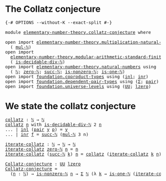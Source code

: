# The Collatz conjecture

<pre class="Agda"><a id="35" class="Symbol">{-#</a> <a id="39" class="Keyword">OPTIONS</a> <a id="47" class="Pragma">--without-K</a> <a id="59" class="Pragma">--exact-split</a> <a id="73" class="Symbol">#-}</a>

<a id="78" class="Keyword">module</a> <a id="85" href="elementary-number-theory.collatz-conjecture.html" class="Module">elementary-number-theory.collatz-conjecture</a> <a id="129" class="Keyword">where</a>

<a id="136" class="Keyword">open</a> <a id="141" class="Keyword">import</a> <a id="148" href="elementary-number-theory.multiplication-natural-numbers.html" class="Module">elementary-number-theory.multiplication-natural-numbers</a> <a id="204" class="Keyword">using</a>
  <a id="212" class="Symbol">(</a> <a id="214" href="elementary-number-theory.multiplication-natural-numbers.html#1354" class="Function">mul-ℕ</a><a id="219" class="Symbol">)</a>
<a id="221" class="Keyword">open</a> <a id="226" class="Keyword">import</a>
  <a id="235" href="elementary-number-theory.modular-arithmetic-standard-finite-types.html" class="Module">elementary-number-theory.modular-arithmetic-standard-finite-types</a> <a id="301" class="Keyword">using</a>
  <a id="309" class="Symbol">(</a> <a id="311" href="elementary-number-theory.modular-arithmetic-standard-finite-types.html#27927" class="Function">is-decidable-div-ℕ</a><a id="329" class="Symbol">)</a>
<a id="331" class="Keyword">open</a> <a id="336" class="Keyword">import</a> <a id="343" href="elementary-number-theory.natural-numbers.html" class="Module">elementary-number-theory.natural-numbers</a> <a id="384" class="Keyword">using</a>
  <a id="392" class="Symbol">(</a> <a id="394" href="elementary-number-theory.natural-numbers.html#1444" class="Datatype">ℕ</a><a id="395" class="Symbol">;</a> <a id="397" href="elementary-number-theory.natural-numbers.html#1465" class="InductiveConstructor">zero-ℕ</a><a id="403" class="Symbol">;</a> <a id="405" href="elementary-number-theory.natural-numbers.html#1478" class="InductiveConstructor">succ-ℕ</a><a id="411" class="Symbol">;</a> <a id="413" href="elementary-number-theory.natural-numbers.html#1926" class="Function">is-nonzero-ℕ</a><a id="425" class="Symbol">;</a> <a id="427" href="elementary-number-theory.natural-numbers.html#1988" class="Function">is-one-ℕ</a><a id="435" class="Symbol">)</a>
<a id="437" class="Keyword">open</a> <a id="442" class="Keyword">import</a> <a id="449" href="foundation.coproduct-types.html" class="Module">foundation.coproduct-types</a> <a id="476" class="Keyword">using</a> <a id="482" class="Symbol">(</a><a id="483" href="foundation.coproduct-types.html#1239" class="InductiveConstructor">inl</a><a id="486" class="Symbol">;</a> <a id="488" href="foundation.coproduct-types.html#1262" class="InductiveConstructor">inr</a><a id="491" class="Symbol">)</a>
<a id="493" class="Keyword">open</a> <a id="498" class="Keyword">import</a> <a id="505" href="foundation.dependent-pair-types.html" class="Module">foundation.dependent-pair-types</a> <a id="537" class="Keyword">using</a> <a id="543" class="Symbol">(</a><a id="544" href="foundation-core.dependent-pair-types.html#502" class="Record">Σ</a><a id="545" class="Symbol">;</a> <a id="547" href="foundation-core.dependent-pair-types.html#575" class="InductiveConstructor">pair</a><a id="551" class="Symbol">)</a>
<a id="553" class="Keyword">open</a> <a id="558" class="Keyword">import</a> <a id="565" href="foundation.universe-levels.html" class="Module">foundation.universe-levels</a> <a id="592" class="Keyword">using</a> <a id="598" class="Symbol">(</a><a id="599" href="foundation-core.universe-levels.html#222" class="Primitive">UU</a><a id="601" class="Symbol">;</a> <a id="603" href="Agda.Primitive.html#764" class="Primitive">lzero</a><a id="608" class="Symbol">)</a>
</pre>
# We state the collatz conjecture

<pre class="Agda"><a id="collatz"></a><a id="658" href="elementary-number-theory.collatz-conjecture.html#658" class="Function">collatz</a> <a id="666" class="Symbol">:</a> <a id="668" href="elementary-number-theory.natural-numbers.html#1444" class="Datatype">ℕ</a> <a id="670" class="Symbol">→</a> <a id="672" href="elementary-number-theory.natural-numbers.html#1444" class="Datatype">ℕ</a>
<a id="674" href="elementary-number-theory.collatz-conjecture.html#658" class="Function">collatz</a> <a id="682" href="elementary-number-theory.collatz-conjecture.html#682" class="Bound">n</a> <a id="684" class="Keyword">with</a> <a id="689" href="elementary-number-theory.modular-arithmetic-standard-finite-types.html#27927" class="Function">is-decidable-div-ℕ</a> <a id="708" class="Number">2</a> <a id="710" href="elementary-number-theory.collatz-conjecture.html#682" class="Bound">n</a>
<a id="712" class="Symbol">...</a> <a id="716" class="Symbol">|</a> <a id="718" href="foundation.coproduct-types.html#1239" class="InductiveConstructor">inl</a> <a id="722" class="Symbol">(</a><a id="723" href="foundation-core.dependent-pair-types.html#575" class="InductiveConstructor">pair</a> <a id="728" href="elementary-number-theory.collatz-conjecture.html#728" class="Bound">y</a> <a id="730" href="elementary-number-theory.collatz-conjecture.html#730" class="Bound">p</a><a id="731" class="Symbol">)</a> <a id="733" class="Symbol">=</a> <a id="735" href="elementary-number-theory.collatz-conjecture.html#728" class="Bound">y</a>
<a id="737" class="Symbol">...</a> <a id="741" class="Symbol">|</a> <a id="743" href="foundation.coproduct-types.html#1262" class="InductiveConstructor">inr</a> <a id="747" href="elementary-number-theory.collatz-conjecture.html#747" class="Bound">f</a> <a id="749" class="Symbol">=</a> <a id="751" href="elementary-number-theory.natural-numbers.html#1478" class="InductiveConstructor">succ-ℕ</a> <a id="758" class="Symbol">(</a><a id="759" href="elementary-number-theory.multiplication-natural-numbers.html#1354" class="Function">mul-ℕ</a> <a id="765" class="Number">3</a> <a id="767" class="Bound">n</a><a id="768" class="Symbol">)</a>

<a id="iterate-collatz"></a><a id="771" href="elementary-number-theory.collatz-conjecture.html#771" class="Function">iterate-collatz</a> <a id="787" class="Symbol">:</a> <a id="789" href="elementary-number-theory.natural-numbers.html#1444" class="Datatype">ℕ</a> <a id="791" class="Symbol">→</a> <a id="793" href="elementary-number-theory.natural-numbers.html#1444" class="Datatype">ℕ</a> <a id="795" class="Symbol">→</a> <a id="797" href="elementary-number-theory.natural-numbers.html#1444" class="Datatype">ℕ</a>
<a id="799" href="elementary-number-theory.collatz-conjecture.html#771" class="Function">iterate-collatz</a> <a id="815" href="elementary-number-theory.natural-numbers.html#1465" class="InductiveConstructor">zero-ℕ</a> <a id="822" href="elementary-number-theory.collatz-conjecture.html#822" class="Bound">n</a> <a id="824" class="Symbol">=</a> <a id="826" href="elementary-number-theory.collatz-conjecture.html#822" class="Bound">n</a>
<a id="828" href="elementary-number-theory.collatz-conjecture.html#771" class="Function">iterate-collatz</a> <a id="844" class="Symbol">(</a><a id="845" href="elementary-number-theory.natural-numbers.html#1478" class="InductiveConstructor">succ-ℕ</a> <a id="852" href="elementary-number-theory.collatz-conjecture.html#852" class="Bound">k</a><a id="853" class="Symbol">)</a> <a id="855" href="elementary-number-theory.collatz-conjecture.html#855" class="Bound">n</a> <a id="857" class="Symbol">=</a> <a id="859" href="elementary-number-theory.collatz-conjecture.html#658" class="Function">collatz</a> <a id="867" class="Symbol">(</a><a id="868" href="elementary-number-theory.collatz-conjecture.html#771" class="Function">iterate-collatz</a> <a id="884" href="elementary-number-theory.collatz-conjecture.html#852" class="Bound">k</a> <a id="886" href="elementary-number-theory.collatz-conjecture.html#855" class="Bound">n</a><a id="887" class="Symbol">)</a>

<a id="Collatz-conjecture"></a><a id="890" href="elementary-number-theory.collatz-conjecture.html#890" class="Function">Collatz-conjecture</a> <a id="909" class="Symbol">:</a> <a id="911" href="foundation-core.universe-levels.html#222" class="Primitive">UU</a> <a id="914" href="Agda.Primitive.html#764" class="Primitive">lzero</a>
<a id="920" href="elementary-number-theory.collatz-conjecture.html#890" class="Function">Collatz-conjecture</a> <a id="939" class="Symbol">=</a>
  <a id="943" class="Symbol">(</a><a id="944" href="elementary-number-theory.collatz-conjecture.html#944" class="Bound">n</a> <a id="946" class="Symbol">:</a> <a id="948" href="elementary-number-theory.natural-numbers.html#1444" class="Datatype">ℕ</a><a id="949" class="Symbol">)</a> <a id="951" class="Symbol">→</a> <a id="953" href="elementary-number-theory.natural-numbers.html#1926" class="Function">is-nonzero-ℕ</a> <a id="966" href="elementary-number-theory.collatz-conjecture.html#944" class="Bound">n</a> <a id="968" class="Symbol">→</a> <a id="970" href="foundation-core.dependent-pair-types.html#502" class="Record">Σ</a> <a id="972" href="elementary-number-theory.natural-numbers.html#1444" class="Datatype">ℕ</a> <a id="974" class="Symbol">(λ</a> <a id="977" href="elementary-number-theory.collatz-conjecture.html#977" class="Bound">k</a> <a id="979" class="Symbol">→</a> <a id="981" href="elementary-number-theory.natural-numbers.html#1988" class="Function">is-one-ℕ</a> <a id="990" class="Symbol">(</a><a id="991" href="elementary-number-theory.collatz-conjecture.html#771" class="Function">iterate-collatz</a> <a id="1007" href="elementary-number-theory.collatz-conjecture.html#977" class="Bound">k</a> <a id="1009" href="elementary-number-theory.collatz-conjecture.html#944" class="Bound">n</a><a id="1010" class="Symbol">))</a>
</pre>